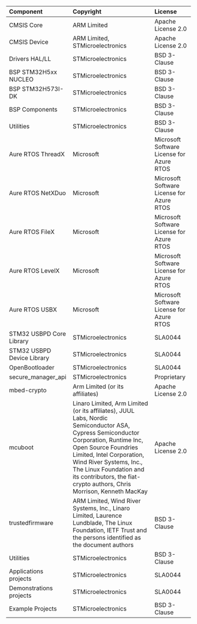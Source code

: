 | Component                       | Copyright                                                                                                                                                                                                                                                                                                                 | License                                       |
|:---------                       |:----------                                                                                                                                                                                                                                                                                                                |:-------                                       |
| CMSIS Core                      | ARM Limited                                                                                                                                                                                                                                                                                                               | Apache License 2.0                            |
| CMSIS Device                    | ARM Limited, STMicroelectronics                                                                                                                                                                                                                                                                                           | Apache License 2.0                            |
| Drivers HAL/LL                  | STMicroelectronics                                                                                                                                                                                                                                                                                                        | BSD 3-Clause                                  |
| BSP STM32H5xx NUCLEO            | STMicroelectronics                                                                                                                                                                                                                                                                                                        | BSD 3-Clause                                  |
| BSP STM32H573I-DK               | STMicroelectronics                                                                                                                                                                                                                                                                                                        | BSD 3-Clause                                  |
| BSP Components                  | STMicroelectronics                                                                                                                                                                                                                                                                                                        | BSD 3-Clause                                  |
| Utilities                       | STMicroelectronics                                                                                                                                                                                                                                                                                                        | BSD 3-Clause                                  |
| Aure RTOS ThreadX               | Microsoft                                                                                                                                                                                                                                                                                                                 | Microsoft Software License for Azure RTOS     |
| Aure RTOS NetXDuo               | Microsoft                                                                                                                                                                                                                                                                                                                 | Microsoft Software License for Azure RTOS     |
| Aure RTOS FileX                 | Microsoft                                                                                                                                                                                                                                                                                                                 | Microsoft Software License for Azure RTOS     |
| Aure RTOS LevelX                | Microsoft                                                                                                                                                                                                                                                                                                                 | Microsoft Software License for Azure RTOS     |
| Aure RTOS USBX                  | Microsoft                                                                                                                                                                                                                                                                                                                 | Microsoft Software License for Azure RTOS     |
| STM32 USBPD Core Library        | STMicroelectronics                                                                                                                                                                                                                                                                                                        | SLA0044                                       |
| STM32 USBPD Device Library      | STMicroelectronics                                                                                                                                                                                                                                                                                                        | SLA0044                                       |
| OpenBootloader                  | STMicroelectronics                                                                                                                                                                                                                                                                                                        | SLA0044                                       |
| secure_manager_api              | STMicroelectronics                                                                                                                                                                                                                                                                                                        | Proprietary                                   |
| mbed-crypto                     | Arm Limited (or its affiliates)                                                                                                                                                                                                                                                                                           | Apache License 2.0                            |
| mcuboot                         | Linaro Limited, Arm Limited (or its affiliates), JUUL Labs, Nordic Semiconductor ASA, Cypress Semiconductor Corporation,  Runtime Inc, Open Source Foundries Limited,  Intel Corporation,  Wind River Systems, Inc., The Linux Foundation and its contributors,  the fiat-crypto authors, Chris Morrison,  Kenneth MacKay | Apache License 2.0                            |
| trustedfirmware                 | ARM Limited, Wind River Systems, Inc., Linaro Limited, Laurence Lundblade, The Linux Foundation, IETF Trust and the persons identified as the document authors                                                                                                                                                            | BSD 3-Clause                                  |
| Utilities                       | STMicroelectronics                                                                                                                                                                                                                                                                                                        | BSD 3-Clause                                  |
| Applications projects           | STMicroelectronics                                                                                                                                                                                                                                                                                                        | SLA0044                                       |
| Demonstrations projects         | STMicroelectronics                                                                                                                                                                                                                                                                                                        | SLA0044                                       |
| Example Projects                | STMicroelectronics                                                                                                                                                                                                                                                                                                        | BSD 3-Clause                                  |
